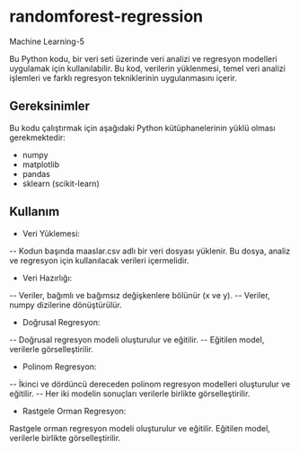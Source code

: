 # randomforest-regression
Machine Learning-5

Bu Python kodu, bir veri seti üzerinde veri analizi ve regresyon modelleri uygulamak için kullanılabilir. Bu kod, verilerin yüklenmesi, temel veri analizi işlemleri ve farklı regresyon tekniklerinin uygulanmasını içerir.

## Gereksinimler
Bu kodu çalıştırmak için aşağıdaki Python kütüphanelerinin yüklü olması gerekmektedir:

- numpy
- matplotlib
- pandas
- sklearn (scikit-learn)
  
## Kullanım
- Veri Yüklemesi:

-- Kodun başında maaslar.csv adlı bir veri dosyası yüklenir. Bu dosya, analiz ve regresyon için kullanılacak verileri içermelidir.
- Veri Hazırlığı:

-- Veriler, bağımlı ve bağımsız değişkenlere bölünür (x ve y).
-- Veriler, numpy dizilerine dönüştürülür.
- Doğrusal Regresyon:

-- Doğrusal regresyon modeli oluşturulur ve eğitilir.
-- Eğitilen model, verilerle görselleştirilir.
- Polinom Regresyon:

-- İkinci ve dördüncü dereceden polinom regresyon modelleri oluşturulur ve eğitilir.
-- Her iki modelin sonuçları verilerle birlikte görselleştirilir.
- Rastgele Orman Regresyon:

Rastgele orman regresyon modeli oluşturulur ve eğitilir.
Eğitilen model, verilerle birlikte görselleştirilir.
